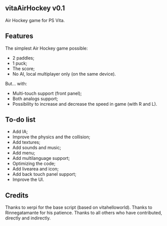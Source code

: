 ## vitaAirHockey v0.1
Air Hockey game for PS Vita.

## Features
The simplest Air Hockey game possible:
- 2 paddles;
- 1 puck;
- The score;
- No AI, local multiplayer only (on the same device).

But... with:
- Multi-touch support (front panel);
- Both analogs support;
- Possibility to increase and decrease the speed in game (with R and L).

## To-do list
- Add IA;
- Improve the physics and the collision;
- Add textures;
- Add sounds and music;
- Add menu;
- Add multilanguage support;
- Optimizing the code;
- Add livearea and icon;
- Add back touch panel support;
- Improve the UI.

## Credits
Thanks to xerpi for the base script (based on vitahelloworld).
Thanks to Rinnegatamante for his patience.
Thanks to all others who have contributed, directly and indirectly.



